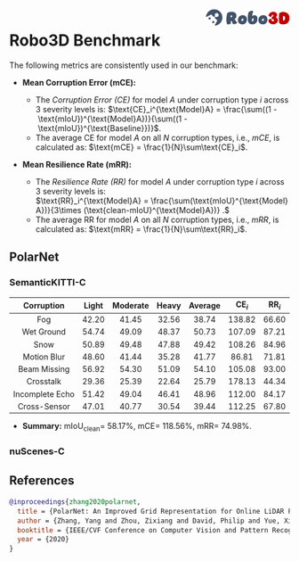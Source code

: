 <img src="../figs/logo2.png" align="right" width="30%">

# Robo3D Benchmark

The following metrics are consistently used in our benchmark:

- **Mean Corruption Error (mCE):**
  - The *Corruption Error (CE)* for model $A$ under corruption type $i$ across 3 severity levels is:
  $\text{CE}_i^{\text{Model}A} = \frac{\sum((1 - \text{mIoU})^{\text{Model}A})}{\sum((1 - \text{mIoU})^{\text{Baseline}})}$.
  - The average CE for model $A$ on all $N$ corruption types, i.e., *mCE*, is calculated as: $\text{mCE} = \frac{1}{N}\sum\text{CE}_i$.
  
- **Mean Resilience Rate (mRR):**
  - The *Resilience Rate (RR)* for model $A$ under corruption type $i$ across 3 severity levels is:
  $\text{RR}_i^{\text{Model}A} = \frac{\sum(\text{mIoU}^{\text{Model}A})}{3\times (\text{clean-mIoU}^{\text{Model}A})} .$
  - The average RR for model $A$ on all $N$ corruption types, i.e., *mRR*, is calculated as: $\text{mRR} = \frac{1}{N}\sum\text{RR}_i$.


## PolarNet

### SemanticKITTI-C
| Corruption      | Light | Moderate | Heavy | Average | $\text{CE}_i$ | $\text{RR}_i$ |
| :-------------: | :---: | :------: | :---: | :-----: | :-----------: | :-----------: |
| Fog             | 42.20 | 41.45 | 32.56 | 38.74 | 138.82 | 66.60 |
| Wet Ground      | 54.74 | 49.09 | 48.37 | 50.73 | 107.09 | 87.21 |
| Snow            | 50.89 | 49.48 | 47.88 | 49.42 | 108.26 | 84.96 |
| Motion Blur     | 48.60 | 41.44 | 35.28 | 41.77 | 86.81  | 71.81 |
| Beam Missing    | 56.92 | 54.30 | 51.09 | 54.10 | 105.08 | 93.00 |
| Crosstalk       | 29.36 | 25.39 | 22.64 | 25.79 | 178.13 | 44.34 |
| Incomplete Echo | 51.42 | 49.04 | 46.41 | 48.96 | 112.00 | 84.17 |
| Cross-Sensor    | 47.01 | 40.77 | 30.54 | 39.44 | 112.25 | 67.80 |

- **Summary:** $\text{mIoU}_{\text{clean}} =$ 58.17%, $\text{mCE} =$ 118.56%, $\text{mRR} =$ 74.98%.


### nuScenes-C



## References

```bib
@inproceedings{zhang2020polarnet,
  title = {PolarNet: An Improved Grid Representation for Online LiDAR Point Clouds Semantic Segmentation},
  author = {Zhang, Yang and Zhou, Zixiang and David, Philip and Yue, Xiangyu and Xi, Zerong and Gong, Boqing and Foroosh, Hassan},
  booktitle = {IEEE/CVF Conference on Computer Vision and Pattern Recognition}
  year = {2020}
}
```
